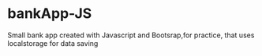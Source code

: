 # bankApp-JS
Small bank app created with Javascript and Bootsrap,for practice, that uses localstorage for data saving
